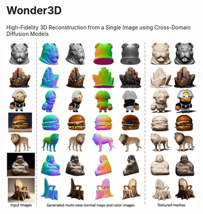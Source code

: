 # Wonder3D
High-Fidelity 3D Reconstruction from a Single Image using Cross-Domain Diffusion Models

![](assets/fig_teaser.png)